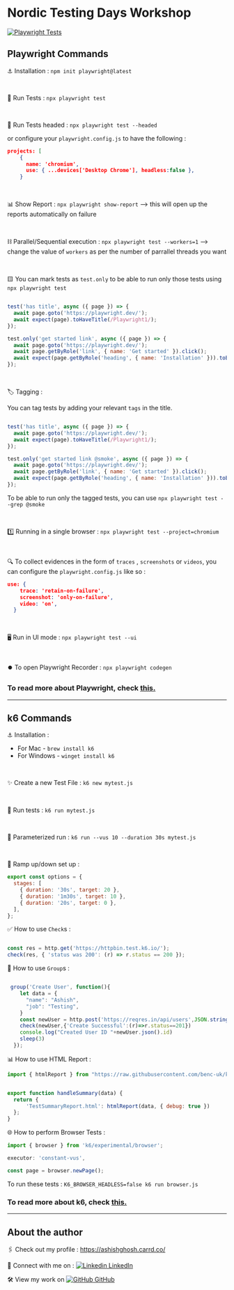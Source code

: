 # Nordic Testing Days Workshop

[![Playwright Tests](https://github.com/ghoshasish99/ntd-workshop/actions/workflows/functional.yaml/badge.svg)](https://github.com/ghoshasish99/ntd-workshop/actions/workflows/functional.yaml)

## Playwright Commands

⚓ Installation : `npm init playwright@latest`

<br>

🚀 Run Tests : `npx playwright test` 

<br>

🧐 Run Tests headed : `npx playwright test --headed`

or configure your `playwright.config.js` to have the following :

```json
projects: [
    {
      name: 'chromium',
      use: { ...devices['Desktop Chrome'], headless:false },
    }

```
<br>

📊 Show Report : `npx playwright show-report`   -->  this will open up the reports automatically on failure 

<br>

⛓️ Parallel/Sequential execution : `npx playwright test --workers=1` --> change the value of `workers` as per the number of parrallel threads you want

<br>

🟨 You can mark tests as `test.only` to be able to run only those tests using `npx playwright test`

```javascript

test('has title', async ({ page }) => {
  await page.goto('https://playwright.dev/');
  await expect(page).toHaveTitle(/Playwright1/);
});

test.only('get started link', async ({ page }) => {
  await page.goto('https://playwright.dev/');
  await page.getByRole('link', { name: 'Get started' }).click();
  await expect(page.getByRole('heading', { name: 'Installation' })).toBeVisible();
});

```

<br>

🏷️ Tagging :

You can tag tests by adding your relevant `tags` in the title.

```javascript

test('has title', async ({ page }) => {
  await page.goto('https://playwright.dev/');
  await expect(page).toHaveTitle(/Playwright1/);
});

test.only('get started link @smoke', async ({ page }) => {
  await page.goto('https://playwright.dev/');
  await page.getByRole('link', { name: 'Get started' }).click();
  await expect(page.getByRole('heading', { name: 'Installation' })).toBeVisible();
});

```

To be able to run only the tagged tests, you can use `npx playwright test --grep @smoke`

<br>

1️⃣ Running in a single browser : `npx playwright test --project=chromium`

<br>

🔍 To collect evidences in the form of `traces` , `screenshots` or `videos`, you can configure the `playwright.config.js` like so :

```json
use: {
    trace: 'retain-on-failure',
    screenshot: 'only-on-failure',
    video: 'on',
  }

```

<br>

🖥️ Run in UI mode : `npx playwright test --ui`

<br>

⏺️ To open Playwright Recorder : `npx playwright codegen`

### To read more about Playwright, check [this.](https://playwright.dev/)

---------------------------------------------

## k6 Commands

⚓ Installation :
 
 * For Mac - `brew install k6`
 * For Windows - `winget install k6`              

<br>

✨ Create a new Test File : `k6 new mytest.js` 

<br>

🚀 Run tests : `k6 run mytest.js` 

<br>

💪 Parameterized run : `k6 run --vus 10 --duration 30s mytest.js`

<br>

📶 Ramp up/down set up :

```javascript
export const options = {
  stages: [
    { duration: '30s', target: 20 },
    { duration: '1m30s', target: 10 },
    { duration: '20s', target: 0 },
  ],
};
```

✅ How to use `Check`s :

```javascript

const res = http.get('https://httpbin.test.k6.io/');
check(res, { 'status was 200': (r) => r.status == 200 });

```

🔳 How to use `Group`s :

```javascript

 group('Create User', function(){
    let data = {
      "name": "Ashish",
      "job": "Testing",
    }
    const newUser = http.post('https://reqres.in/api/users',JSON.stringify(data));
    check(newUser,{'Create Successful':(r)=>r.status==201})
    console.log("Created User ID "+newUser.json().id)
    sleep(3)
  });

```

📊 How to use HTML Report :

```javascript
import { htmlReport } from "https://raw.githubusercontent.com/benc-uk/k6-reporter/2.4.0/dist/bundle.js";


export function handleSummary(data) {
  return {
      'TestSummaryReport.html': htmlReport(data, { debug: true })
  };
}

```

🌐 How to perform Browser Tests :

```javascript
import { browser } from 'k6/experimental/browser';

executor: 'constant-vus',

const page = browser.newPage();
```

To run these tests : `K6_BROWSER_HEADLESS=false k6 run browser.js`

### To read more about k6, check [this.](https://k6.io/)

--------------------------

## About the author

🖇️ Check out my profile : https://ashishghosh.carrd.co/

🤝 Connect with me on : [![Linkedin](https://i.sstatic.net/gVE0j.png) LinkedIn](https://www.linkedin.com/in/ashish-ghosh/)

🛠️ View my work on [![GitHub](https://i.sstatic.net/tskMh.png) GitHub](https://github.com/ghoshasish99)